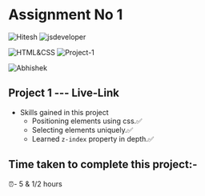 # Assignment No 1

![Hitesh](https://img.shields.io/badge/Hitesh%20Choudhary-Ineuron-yellowgreen) ![jsdeveloper](https://img.shields.io/badge/JS--Fullstack-Developer-green)



![HTML&CSS](https://img.shields.io/badge/HTML-CSS-blue) ![Project-1](https://img.shields.io/badge/Live--class-Project--1-green)

![Abhishek](https://img.shields.io/badge/Abhsiehk%20Patil-BCA%202%20year-orange)

## Project 1 --- Live-Link

- Skills gained in this project
  - Positioning elements using css.✅
  - Selecting elements uniquely.✅
  - Learned `z-index` property in depth.✅
  
## Time taken to complete this project:-
⏰- 5 & 1/2 hours
